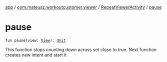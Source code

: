 [app](../../index.md) / [com.mateusz.workoutcustomer.viewer](../index.md) / [RepeatViewerActivity](index.md) / [pause](./pause.md)

# pause

`fun pause(view: `[`View`](https://developer.android.com/reference/android/view/View.html)`): `[`Unit`](https://kotlinlang.org/api/latest/jvm/stdlib/kotlin/-unit/index.html)

This function stops counting down across set close to true.
Next function creates new intent and start it

